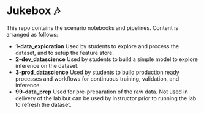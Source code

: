 # Jukebox 🎶

This repo contains the scenario notebooks and pipelines. Content is arranged as follows:

- **1-data_exploration** Used by students to explore and process the dataset, and to setup the feature store.
- **2-dev_datascience** Used by students to build a simple model to explore inference on the dataset.
- **3-prod_datascience** Used by students to build production ready processes and workflows for continuous training, validation, and inference.
- **99-data_prep** Used for pre-preparation of the raw data. Not used in delivery of the lab but can be used by instructor prior to running the lab to refresh the dataset.

